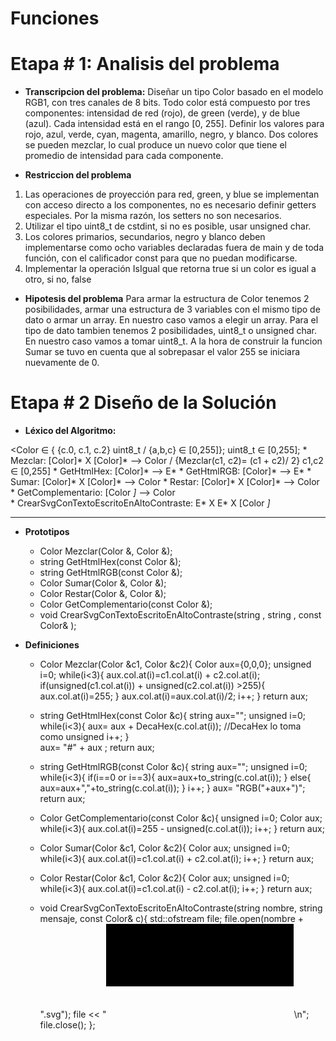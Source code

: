 <!--HEAD -->
# Funciones
# Etapa # 1: Analisis del problema

- **Transcripcion del problema:** Diseñar un tipo Color basado en el modelo RGB1, con tres canales de 8 bits.
Todo color está compuesto por tres componentes: intensidad de red (rojo), de green (verde), y de blue (azul). Cada intensidad está en el rango [0, 255]. Definir los valores para rojo, azul, verde, cyan, magenta, amarillo, negro, y blanco. Dos
colores se pueden mezclar, lo cual produce un nuevo color que tiene el promedio de intensidad para cada componente.


- **Restriccion del problema**
 1. Las operaciones de proyección para red, green, y blue se implementan con acceso directo a los componentes, no es necesario definir getters especiales.
Por la misma razón, los setters no son necesarios.
 2. Utilizar el tipo uint8_t de cstdint, si no es posible, usar unsigned char.
 3. Los colores primarios, secundarios, negro y blanco deben implementarse como ocho variables declaradas fuera de main y de toda función, con el
calificador const para que no puedan modificarse.
 4. Implementar la operación IsIgual que retorna true si un color es igual a otro, si no, false



- **Hipotesis del problema**
Para armar la estructura de Color tenemos 2 posibilidades, armar una estructura de 3 variables con el mismo tipo de dato o armar un array. En nuestro caso vamos a elegir un array. Para el tipo de dato tambien tenemos 2 posibilidades, uint8_t o unsigned char. En nuestro caso vamos a tomar uint8_t.
A la hora de construir la funcion Sumar se tuvo en cuenta que al sobrepasar el valor 255 se iniciara nuevamente de 0.

<!-- - **Modelo IPO**
![Imagen de modelo IPO](https://user-images.githubusercontent.com/48501354/87234896-dfd00f80-c3ab-11ea-8d90-c0f7b918c764.jpg "Modelo IPO")
-->

# Etapa # 2 Diseño de la Solución
* **Léxico del Algoritmo:** 

<Color ∈ { {c.0, c.1, c.2} uint8_t / {a,b,c} ∈ [0,255]}; uint8_t ∈ [0,255]; 
    * Mezclar: [Color]* X [Color]* --> Color / {Mezclar(c1, c2)= (c1 + c2)/ 2} c1,c2  ∈ [0,255]
	<!-- Entran 2 referencias de un Color y sale un Color -->
    * GetHtmlHex: [Color]* --> E*			  <!-- Entra 1 referencia de un Color y sale un String -->
    * GetHtmlRGB: [Color]* --> E*			  <!-- Entra 1 referencia de un Color y sale un String -->
    * Sumar: [Color]* X [Color]* --> Color	  <!-- Entran 2 referencias de un Color y sale un Color -->
    * Restar: [Color]* X [Color]* --> Color	  <!-- Entran 2 referencias de un Color y sale un Color -->
    * GetComplementario: [Color *]* --> Color <!-- Entra 1 referencia constante de un Color y sale un Color -->					
    * CrearSvgConTextoEscritoEnAltoContraste: E* X E* X [Color *]*
	<!-- Entran 2 Strings y una referencia constante de Color, y no devuelve nada -->
      
----------------------------------
* **Prototipos**
    * Color Mezclar(Color &, Color &);
    * string GetHtmlHex(const Color &);
    * string GetHtmlRGB(const Color &);
    * Color Sumar(Color &, Color &);
    * Color Restar(Color &, Color &);
    * Color GetComplementario(const Color &);
    * void CrearSvgConTextoEscritoEnAltoContraste(string , string , const Color& );

* **Definiciones**
    *  Color Mezclar(Color &c1, Color &c2){
	Color aux={0,0,0};
	unsigned i=0;
	while(i<3){
		aux.col.at(i)=c1.col.at(i) + c2.col.at(i);
		if(unsigned(c1.col.at(i)) + unsigned(c2.col.at(i)) >255){
			aux.col.at(i)=255;
		}
		aux.col.at(i)=aux.col.at(i)/2;
		i++;
	}
	return aux;

    * string GetHtmlHex(const Color &c){
	string aux="";
	unsigned i=0;
	while(i<3){
		aux= aux + DecaHex(c.col.at(i));	//DecaHex lo toma como unsigned
		i++;
	}	
	aux= "#" + aux ;
	return aux;

    * string GetHtmlRGB(const Color &c){
	string aux="";
	unsigned i=0;
	while(i<3){
		if(i==0 or i==3){
			aux=aux+to_string(c.col.at(i));
		}
		else{
			aux=aux+","+to_string(c.col.at(i));
		}
		i++;
	}
	aux= "RGB("+aux+")";
	return aux;

    * Color GetComplementario(const Color &c){
	unsigned i=0;
	Color aux;
	while(i<3){
		aux.col.at(i)=255 - unsigned(c.col.at(i));
		i++;
	}
	return aux;

    * Color Sumar(Color &c1, Color &c2){
	Color aux;
	unsigned i=0;
	while(i<3){
		aux.col.at(i)=c1.col.at(i) + c2.col.at(i);
		i++;
	}
	return aux;

    * Color Restar(Color &c1, Color &c2){
	Color aux;
	unsigned i=0;
	while(i<3){
		aux.col.at(i)=c1.col.at(i) - c2.col.at(i);
		i++;
	}
	return aux;

    * void CrearSvgConTextoEscritoEnAltoContraste(string nombre, string mensaje, const Color& c){
std::ofstream file;
file.open(nombre + ".svg");
file << "<svg xmlns='http://www.w3.org/2000/svg'>\n";
file << "<rect x='0' y='0' height='100' width='500' style='fill: " << GetHtmlHex(GetComplementario(c)) << "'/> \n";
file << "<text x='5' y='18' style='fill: " << GetHtmlRGB(c) << ";background-color: "<<GetHtmlHex(GetComplementario(c)) <<"#ff0000'>\n";
file << mensaje << "\n";
file << "</text>\n</svg>\n";
file.close();
};

<!--* **Arbol**
![Imagen de Arbol](https://user-images.githubusercontent.com/48501354/87235248-81f1f680-c3b0-11ea-9f74-48d16670bd1d.jpg "Arbol")-->
